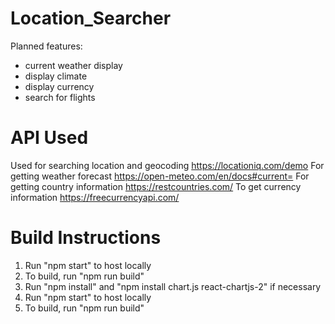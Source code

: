 # Location_Searcher
Planned features:
- current weather display
- display climate
- display currency
- search for flights

# API Used
Used for searching location and geocoding
https://locationiq.com/demo
For getting weather forecast
https://open-meteo.com/en/docs#current=
For getting country information
https://restcountries.com/
To get currency information
https://freecurrencyapi.com/

# Build Instructions
1. Run "npm start" to host locally
2. To build, run "npm run build"
1. Run "npm install" and "npm install chart.js react-chartjs-2" if necessary
2. Run "npm start" to host locally
3. To build, run "npm run build"
